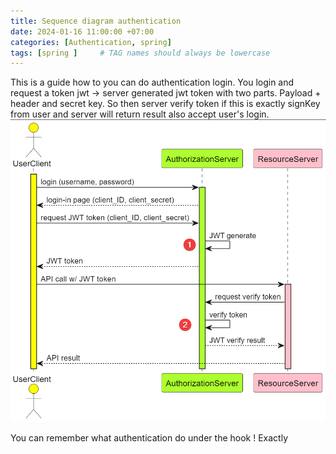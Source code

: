 ```yaml
---
title: Sequence diagram authentication
date: 2024-01-16 11:00:00 +07:00
categories: [Authentication, spring]
tags: [spring ]     # TAG names should always be lowercase
---
```

This is a guide how to you can do authentication login. You login and request a token jwt -> server generated jwt token with two parts. 
Payload + header and secret key. So then server verify token if this is exactly signKey from user and server will return result also accept user's login.
![hinh-anh](/assets/img/authen.png) 

You can remember what authentication do under the hook ! Exactly

